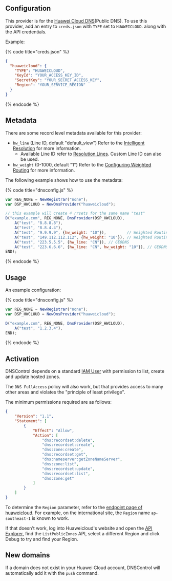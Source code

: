 ## Configuration


This provider is for the [Huawei Cloud DNS](https://www.huaweicloud.com/intl/en-us/product/dns.html)(Public DNS).  To use this provider, add an entry to `creds.json` with `TYPE` set to `HUAWEICLOUD`.
along with the API credentials.

Example:

{% code title="creds.json" %}
```json
{
  "huaweicloud": {
    "TYPE": "HUAWEICLOUD",
    "KeyId": "YOUR_ACCESS_KEY_ID",
    "SecretKey": "YOUR_SECRET_ACCESS_KEY",
    "Region": "YOUR_SERVICE_REGION"
  }
}
```
{% endcode %}

## Metadata
There are some record level metadata available for this provider:
   * `hw_line` (Line ID, default "default_view") Refer to the [Intelligent Resolution](https://support.huaweicloud.com/intl/en-us/usermanual-dns/dns_usermanual_0041.html) for more information.
     * Available Line ID refer to [Resolution Lines](https://support.huaweicloud.com/intl/en-us/api-dns/en-us_topic_0085546214.html). Custom Line ID can also be used.
   * `hw_weight` (0-1000, default "1") Refer to the [Configuring Weighted Routing](https://support.huaweicloud.com/intl/en-us/usermanual-dns/dns_usermanual_0705.html) for more information.

The following example shows how to use the metadata:

{% code title="dnsconfig.js" %}
```javascript
var REG_NONE = NewRegistrar("none");
var DSP_HWCLOUD = NewDnsProvider("huaweicloud");

// this example will create 4 rrsets for the same name "test"
D("example.com", REG_NONE, DnsProvider(DSP_HWCLOUD),
    A("test", "8.8.8.8"),
    A("test", "8.8.4.4"),
    A("test", "9.9.9.9", {hw_weight: "10"}),         // Weighted Routing
    A("test", "149.112.112.112", {hw_weight: "10"}), // Weighted Routing
    A("test", "223.5.5.5", {hw_line: "CN"}), // GEODNS
    A("test", "223.6.6.6", {hw_line: "CN", hw_weight: "10"}), // GEODNS with weight
END);
```
{% endcode %}

## Usage
An example configuration:

{% code title="dnsconfig.js" %}
```javascript
var REG_NONE = NewRegistrar("none");
var DSP_HWCLOUD = NewDnsProvider("huaweicloud");

D("example.com", REG_NONE, DnsProvider(DSP_HWCLOUD),
    A("test", "1.2.3.4"),
END);
```
{% endcode %}

## Activation
DNSControl depends on a standard [IAM User](https://support.huaweicloud.com/intl/en-us/usermanual-iam/iam_02_0003.html) with permission to list, create and update hosted zones.

The `DNS FullAccess` policy will also work, but that provides access to many other areas and violates the "principle of least privilege".

The minimum permissions required are as follows:

```json
{
    "Version": "1.1",
    "Statement": [
        {
            "Effect": "Allow",
            "Action": [
                "dns:recordset:delete",
                "dns:recordset:create",
                "dns:zone:create",
                "dns:recordset:get",
                "dns:nameserver:getZoneNameServer",
                "dns:zone:list",
                "dns:recordset:update",
                "dns:recordset:list",
                "dns:zone:get"
            ]
        }
    ]
}
```

To determine the `Region` parameter, refer to the [endpoint page of huaweicloud](https://developer.huaweicloud.com/intl/en-us/endpoint?DNS). For example, on the international site, the `Region` name `ap-southeast-1` is known to work.

If that doesn't work, log into Huaweicloud's website and open the [API Explorer](https://console-intl.huaweicloud.com/apiexplorer/#/openapi/DNS/debug?api=ListPublicZones), find the `ListPublicZones` API, select a different Region and click Debug to try and find your Region.

## New domains
If a domain does not exist in your Huawei Cloud account, DNSControl will automatically add it with the `push` command.
